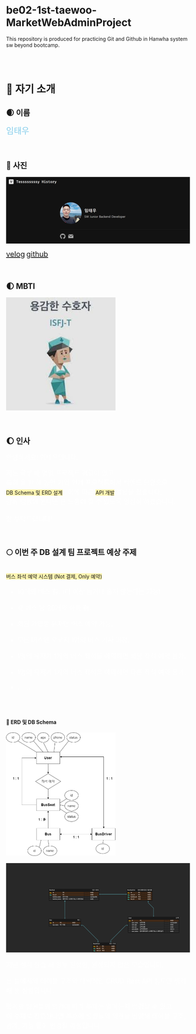 # be02-1st-taewoo-MarketWebAdminProject

This repository is produced for practicing Git and Github in Hanwha system sw beyond bootcamp.
<br>
<br>
<br>
<br>


# :wave: 자기 소개
## :waxing_crescent_moon: 이름
<span style="font-size: 23px; color: skyblue">임태우</span>
<br/>
<br/>
<br/>
## :crescent_moon: 사진
<img width="553" alt="image" src="profile.png">

<span style="font-size: 20px; color: black">[velog](https://velog.io/@ewoo97)</span>
<span style="font-size: 20px; color: black">[github](https://github.com/Tesssssssssy)</span>
<br/>
<br/>
<br/>

## :first_quarter_moon: MBTI
<img width="300" alt="image" src="MBTI.jpg">
<br/>
<br/>
<br/>

## :waxing_gibbous_moon: 인사
<span style="font-size: 18px; color: white">
안녕하세요! 임태우입니다. </span> <br/> <br/> 
<span style="font-size: 18px; color: white">
저는 학부 때 몇몇 프로젝트 경험이 있고 <br/>
특히 올 한 해 동안 기업 연계 프로젝트에서 백엔드 담당으로 </span> <br/>
<span style='background-color: #fff5b1'> DB Schema 및 ERD 설계</span> <span style="font-size: 18px; color: white">, 이에 따른 </span> <span style='background-color: #fff5b1'>API 개발</span> <span style="font-size: 18px; color: white">경험을 했습니다. <br/>
함께 팀원이 된다면 큰 도움이 될 수 있도록 열심히 하겠습니다. <br/>
<br/>
잘 부탁드립니다!
</span>

<br/>
<br/>
<br/>

## :full_moon: 이번 주 DB 설계 팀 프로젝트 예상 주제
<br/>
<span style='background-color: #fff5b1'>
버스 좌석 예약 시스템 (Not 결제, Only 예약) </span> <br/>

<span style="font-size: 18px; color: white">

- 10대의 버스 有. (더 이상 늘거나 줄지 않는다는 가정)  

- 각 버스 당 20개의 좌석 有.
- 회원 가입한 유저만 버스 예약 가능.
- 모든 버스엔 오로지 1명의 버스 기사 배정.
- 1명의 유저가 1개의 버스 좌석을 예약하면 해당 좌석 예약 불가.
- 1명의 유저가 1개의 버스 좌석을 예약하면 다른 좌석 예약 불가.  
- .........
</span>
<br/>
<br/>

#### :small_red_triangle_down: ERD 및 DB Schema
<img width="300" alt="image" src="버스 예약 시스템.drawio.png">
<br/>
<br/>

<img width="600" alt="image" src="BusReservationSystemDemo.png">
<br/>
<br/>



<span style="font-size: 18px; color: white">
지난 설계 실습 때 일부 진행한, 완성되지 않은 모습입니다.
  
큰 틀에서의 테이블 구조와 대략적인 CRUD Rest API 정도만 생각해 둔 상황입니다.

함께할 팀원들의 의견에 따라 주제는 얼마든지 변경될 수 있고  
이 주제로 진행된다면 추후에 팀원들의 의견을 반영해 테이블 구조, 관계, 기능 등이 변경될 예정입니다.
</span>
